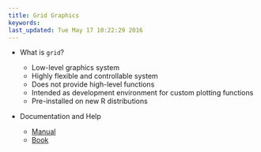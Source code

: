 ```yaml
---
title: Grid Graphics
keywords: 
last_updated: Tue May 17 10:22:29 2016
---
```


- What is `grid`?
    - Low-level graphics system 
    - Highly flexible and controllable system
    - Does not provide high-level functions 
    - Intended as development environment for custom plotting functions 
    - Pre-installed on new R distributions

- Documentation and Help
    - [Manual](http://www.stat.auckland.ac.nz/~paul/grid/grid.html)
    - [Book](http://www.stat.auckland.ac.nz/~paul/RGraphics/rgraphics.html)

